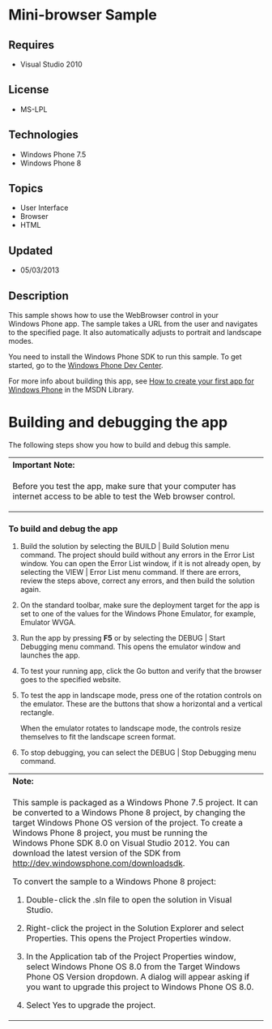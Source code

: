 # Mini-browser Sample
## Requires
- Visual Studio 2010
## License
- MS-LPL
## Technologies
- Windows Phone 7.5
- Windows Phone 8
## Topics
- User Interface
- Browser
- HTML
## Updated
- 05/03/2013
## Description

<div id="mainBody">
<p></p>
<div class="introduction">
<p>This sample shows how to use the WebBrowser control in your Windows&nbsp;Phone app. The sample takes a URL from the user and navigates to the specified page. It also automatically adjusts to portrait and landscape modes.</p>
<p>You need to install the Windows&nbsp;Phone&nbsp;SDK to run this sample. To get started, go to the
<a href="http://go.microsoft.com/fwlink/?LinkId=259204">Windows Phone Dev Center</a>.</p>
<p>For more info about building this app, see <a href="http://go.microsoft.com/fwlink/?LinkID=185886">
How to create your first app for Windows Phone</a> in the MSDN Library.</p>
</div>
<a name="BKMK_Buildinganddebuggingtheapp">
<h1 class="heading"><span>Building and debugging the app</span> </h1>
<div id="sectionSection0" class="section" name="collapseableSection" style="">
<p>The following steps show you how to build and debug this sample.</p>
<div class="alert">
<table width="100%" cellspacing="0" cellpadding="0">
<tbody>
<tr>
<th align="left"><b>Important Note:</b> </th>
</tr>
<tr>
<td>
<p>Before you test the app, make sure that your computer has internet access to be able to test the Web browser control.</p>
</td>
</tr>
</tbody>
</table>
</div>
<h3 class="procedureSubHeading">To build and debug the app</h3>
<div class="subSection">
<ol>
<li>
<p>Build the solution by selecting the <span class="ui">BUILD | Build Solution</span> menu command. The project should build without any errors in the
<span class="ui">Error List</span> window. You can open the <span class="ui">
Error List</span> window, if it is not already open, by selecting the <span class="ui">
VIEW | Error List</span> menu command. If there are errors, review the steps above, correct any errors, and then build the solution again.</p>
</li><li>
<p>On the standard toolbar, make sure the deployment target for the app is set to one of the values for the Windows&nbsp;Phone&nbsp;Emulator, for example,
<span class="ui">Emulator WVGA</span>.</p>
</li><li>
<p>Run the app by pressing <b>F5</b> or by selecting the <span class="ui">DEBUG | Start Debugging</span> menu command. This opens the emulator window and launches the app.</p>
</li><li>
<p>To test your running app, click the <span class="ui">Go</span> button and verify that the browser goes to the specified website.</p>
</li><li>
<p>To test the app in landscape mode, press one of the rotation controls on the emulator. These are the buttons that show a horizontal and a vertical rectangle.</p>
<p>When the emulator rotates to landscape mode, the controls resize themselves to fit the landscape screen format.</p>
</li><li>
<p>To stop debugging, you can select the <span class="ui">DEBUG | Stop Debugging</span> menu command.</p>
</li></ol>
</div>
<div class="alert">
<table width="100%" cellspacing="0" cellpadding="0">
<tbody>
<tr>
<th align="left"><b>Note:</b> </th>
</tr>
<tr>
<td>
<p>This sample is packaged as a Windows&nbsp;Phone&nbsp;7.5 project. It can be converted to a Windows&nbsp;Phone&nbsp;8 project, by changing the target Windows Phone OS version of the project. To create a Windows&nbsp;Phone&nbsp;8 project, you must be running the Windows&nbsp;Phone&nbsp;SDK&nbsp;8.0 on
 Visual Studio 2012. You can download the latest version of the SDK from <a href="http://dev.windowsphone.com/downloadsdk">
http://dev.windowsphone.com/downloadsdk</a>.</p>
<p>To convert the sample to a Windows&nbsp;Phone&nbsp;8 project:</p>
<ol>
<li>
<p>Double-click the <span class="ui">.sln</span> file to open the solution in Visual Studio.</p>
</li><li>
<p>Right-click the project in the <span class="ui">Solution Explorer</span> and select
<span class="ui">Properties</span>. This opens the <span class="ui">Project Properties</span> window.</p>
</li><li>
<p>In the <span class="ui">Application</span> tab of the Project Properties window, select
<span class="ui">Windows Phone OS 8.0</span> from the <span class="ui">Target Windows Phone OS Version</span> dropdown. A dialog will appear asking if you want to upgrade this project to Windows Phone OS 8.0.</p>
</li><li>
<p>Select <span class="ui">Yes</span> to upgrade the project.</p>
</li></ol>
</td>
</tr>
</tbody>
</table>
</div>
</div>
</div>
</a>